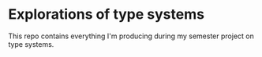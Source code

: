 Explorations of type systems
============================

This repo contains everything I'm producing during my semester
project on type systems.

